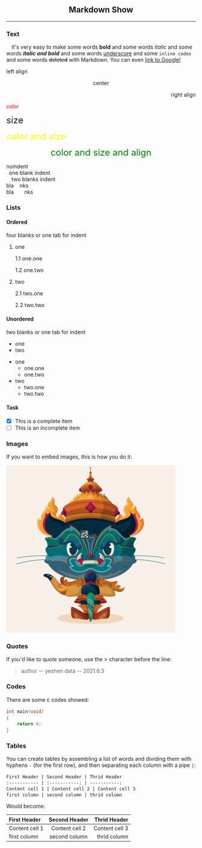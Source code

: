 ## <center>Markdown Show</center>
---

### Text

&emsp;It's very easy to make some words **bold** and some words *italic* and some words ***italic and bold*** and some words <u>underscore</u> and some `inline codes` and some words ~~deleted~~ with Markdown. You can even [link to Google!](http://google.com)

<p align="left">left align</p>

<center>
center
</center>

<p align="right">right align</p>

<font color=red>color</font>

<font size=5>
size
</font>

<font color=yellow size=5>color and size</font>

<center><font color=green size=5>color and size and align</font></center>

noindent  
&ensp;one blank indent  
&emsp;two blanks indent  
bla&nbsp;&nbsp;&nbsp;&nbsp;nks  
bla&ensp;&ensp;&ensp;&ensp;nks  

### Lists

#### Ordered 

four blanks or one tab for indent

1. one

	1.1 one.one

	1.2 one.two

2. two

    2.1 two.one
    
    2.2 two.two

#### Unordered

two blanks or one tab for indent

* one 
* two 

- one
  - one.one
  - one.two
- two
	- two.one
	- two.two

#### Task 

- [x] This is a complete item
- [ ] This is an incomplete item

### Images

If you want to embed images, this is how you do it:

![](pictures/Snipaste_2021-06-03_12-01-25.png)

### Quotes

If you'd like to quote someone, use the > character before the line:

> author -- yeshen
> data -- 2021.6.3

### Codes

There are some c codes showed:

```c
int main(void)
{
	return 0;
}
```

### Tables

You can create tables by assembling a list of words and dividing them with hyphens `-` (for the first row), and then separating each column with a pipe `|`:

```
First Header | Second Header | Thrid Header
:----------- | :-----------: | -----------:
Content cell 1 | Content cell 2 | Content cell 3
first column | second column | thrid column
```

Would become:

First Header | Second Header | Thrid Header
:----------- | :-----------: | ------------:
Content cell 1 | Content cell 2 | Content cell 3
first column | second column | thrid column